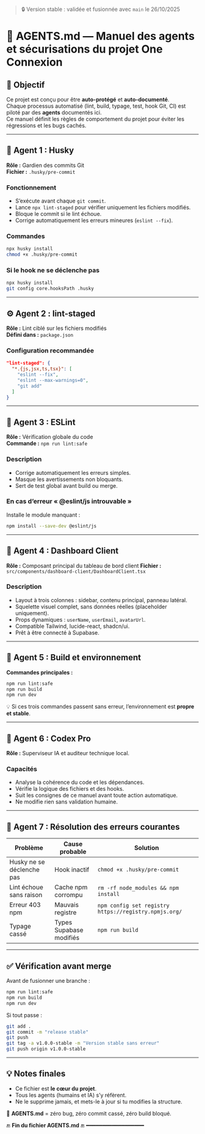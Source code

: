 > 🔒 Version stable : validée et fusionnée avec `main` le 26/10/2025

# 🤖 AGENTS.md — Manuel des agents et sécurisations du projet One Connexion

## 🧭 Objectif
Ce projet est conçu pour être **auto-protégé** et **auto-documenté**.  
Chaque processus automatisé (lint, build, typage, test, hook Git, CI) est piloté par des **agents** documentés ici.  
Ce manuel définit les règles de comportement du projet pour éviter les régressions et les bugs cachés.

---

## 🧩 Agent 1 : Husky
**Rôle :** Gardien des commits Git  
**Fichier :** `.husky/pre-commit`

### Fonctionnement
- S’exécute avant chaque `git commit`.  
- Lance `npx lint-staged` pour vérifier uniquement les fichiers modifiés.  
- Bloque le commit si le lint échoue.  
- Corrige automatiquement les erreurs mineures (`eslint --fix`).

### Commandes
```bash
npx husky install
chmod +x .husky/pre-commit
```

### Si le hook ne se déclenche pas
```bash
npx husky install
git config core.hooksPath .husky
```

---

## ⚙️ Agent 2 : lint-staged
**Rôle :** Lint ciblé sur les fichiers modifiés  
**Défini dans :** `package.json`

### Configuration recommandée
```json
"lint-staged": {
  "*.{js,jsx,ts,tsx}": [
    "eslint --fix",
    "eslint --max-warnings=0",
    "git add"
  ]
}
```

---

## 🧠 Agent 3 : ESLint
**Rôle :** Vérification globale du code  
**Commande :** `npm run lint:safe`

### Description
- Corrige automatiquement les erreurs simples.  
- Masque les avertissements non bloquants.  
- Sert de test global avant build ou merge.

### En cas d’erreur « @eslint/js introuvable »
Installe le module manquant :
```bash
npm install --save-dev @eslint/js
```

---

## 🧩 Agent 4 : Dashboard Client
**Rôle :** Composant principal du tableau de bord client
**Fichier :** `src/components/dashboard-client/DashboardClient.tsx`

### Description
- Layout à trois colonnes : sidebar, contenu principal, panneau latéral.  
- Squelette visuel complet, sans données réelles (placeholder uniquement).  
- Props dynamiques : `userName`, `userEmail`, `avatarUrl`.  
- Compatible Tailwind, lucide-react, shadcn/ui.  
- Prêt à être connecté à Supabase.

---

## 🚀 Agent 5 : Build et environnement
**Commandes principales :**
```bash
npm run lint:safe
npm run build
npm run dev
```

💡 Si ces trois commandes passent sans erreur, l’environnement est **propre et stable**.

---

## 🧩 Agent 6 : Codex Pro
**Rôle :** Superviseur IA et auditeur technique local.

### Capacités
- Analyse la cohérence du code et les dépendances.  
- Vérifie la logique des fichiers et des hooks.  
- Suit les consignes de ce manuel avant toute action automatique.  
- Ne modifie rien sans validation humaine.

---

## 🧱 Agent 7 : Résolution des erreurs courantes

| Problème | Cause probable | Solution |
|-----------|----------------|-----------|
| Husky ne se déclenche pas | Hook inactif | `chmod +x .husky/pre-commit` |
| Lint échoue sans raison | Cache npm corrompu | `rm -rf node_modules && npm install` |
| Erreur 403 npm | Mauvais registre | `npm config set registry https://registry.npmjs.org/` |
| Typage cassé | Types Supabase modifiés | `npm run build` |

---

## ✅ Vérification avant merge
Avant de fusionner une branche :
```bash
npm run lint:safe
npm run build
npm run dev
```
Si tout passe :
```bash
git add .
git commit -m "release stable"
git push
git tag -a v1.0.0-stable -m "Version stable sans erreur"
git push origin v1.0.0-stable
```

---

## 💡 Notes finales
- Ce fichier est **le cœur du projet**.  
- Tous les agents (humains et IA) s’y réfèrent.  
- Ne le supprime jamais, et mets-le à jour si tu modifies la structure.

📘 **AGENTS.md** = zéro bug, zéro commit cassé, zéro build bloqué.

🔚 **Fin du fichier AGENTS.md** 🔚
━━━━━━━━━━━━━━━━━━
